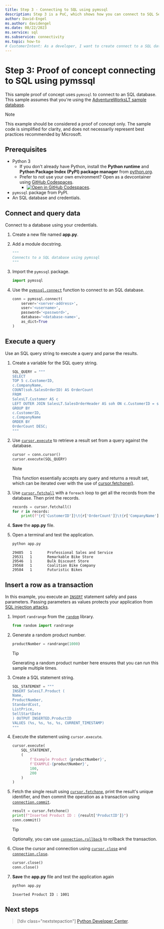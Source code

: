 ```yaml
---
title: Step 3 - Connecting to SQL using pymssql
description: Step 3 is a PoC, which shows how you can connect to SQL Server using Python and pymssql. The basic examples demonstrate selecting and inserting data.
author: David-Engel
ms.author: davidengel
ms.date: 08/22/2023
ms.service: sql
ms.subservice: connectivity
ms.topic: how-to
# CustomerIntent: As a developer, I want to create connect to a SQL database from Python code so that I can use Python to interact with the database.
---
```


# Step 3: Proof of concept connecting to SQL using pymssql

This sample proof of concept uses `pymssql` to connect to an SQL database. This sample assumes that you're using the [AdventureWorksLT sample database](https://github.com/microsoft/sql-server-samples/tree/master/samples/databases/adventure-works).

> [!NOTE]
> This example should be considered a proof of concept only.  The sample code is simplified for clarity, and does not necessarily represent best practices recommended by Microsoft.  
  
## Prerequisites

- Python 3
  - If you don't already have Python, install the **Python runtime** and **Python Package Index (PyPI) package manager** from [python.org](https://www.python.org/downloads/).
  - Prefer to not use your own environment? Open as a devcontainer using [GitHub Codespaces](https://github.com/features/codespaces).
    - [![Open in GitHub Codespaces](https://github.com/codespaces/badge.svg)](https://codespaces.new/github/codespaces-blank?quickstart=1).
- `pymssql` package from PyPI.
- An SQL database and credentials.

## Connect and query data

Connect to a database using your credentials.

1. Create a new file named **app.py**.

1. Add a module docstring.

    ```python
    """
    Connects to a SQL database using pymssql
    """
    ```

1. Import the `pymssql` package.

    ```python
    import pymssql
    ```

1. Use the [`pymssql.connect`](https://pymssql.readthedocs.io/en/latest/ref/pymssql.html#pymssql.connect) function to connect to an SQL database.
  
    ```python
    conn = pymssql.connect(
        server='<server-address>',
        user='<username>',
        password='<password>',
        database='<database-name>',
        as_dict=True
    )  
    ```
  
## Execute a query

Use an SQL query string to execute a query and parse the results.

1. Create a variable for the SQL query string.

    ```python
    SQL_QUERY = """
    SELECT 
    TOP 5 c.CustomerID, 
    c.CompanyName, 
    COUNT(soh.SalesOrderID) AS OrderCount 
    FROM 
    SalesLT.Customer AS c 
    LEFT OUTER JOIN SalesLT.SalesOrderHeader AS soh ON c.CustomerID = soh.CustomerID 
    GROUP BY 
    c.CustomerID, 
    c.CompanyName 
    ORDER BY 
    OrderCount DESC;
    """
    ```

1. Use [`cursor.execute`](https://pymssql.readthedocs.io/en/latest/ref/pymssql.html#pymssql.Cursor.execute) to retrieve a result set from a query against the database.
  
    ```python
    cursor = conn.cursor()
    cursor.execute(SQL_QUERY)
    ```

    > [!NOTE]
    > This function essentially accepts any query and returns a result set, which can be iterated over with the use of [cursor.fetchone()](https://pymssql.readthedocs.io/en/latest/ref/pymssql.html#pymssql.Cursor.fetchone).

1. Use [`cursor.fetchall`](https://pymssql.readthedocs.io/en/latest/ref/pymssql.html#pymssql.Cursor.fetchall) with a `foreach` loop to get all the records from the database. Then print the records.

    ```python
    records = cursor.fetchall()
    for r in records:
        print(f"{r['CustomerID']}\t{r['OrderCount']}\t{r['CompanyName']}")
    ```

1. **Save** the **app.py** file.

1. Open a terminal and test the application.

    ```bash
    python app.py
    ```

    ```output
    29485   1       Professional Sales and Service
    29531   1       Remarkable Bike Store
    29546   1       Bulk Discount Store
    29568   1       Coalition Bike Company
    29584   1       Futuristic Bikes
    ```
  
## Insert a row as a transaction

In this example, you execute an [`INSERT`](../../../t-sql/statements/insert-transact-sql.md) statement safely and pass parameters. Passing parameters as values protects your application from [SQL injection attacks](../../../relational-databases/tables/primary-and-foreign-key-constraints.md).

1. Import `randrange` from the [`random`](https://docs.python.org/3/library/random.html) library.

    ```python
    from random import randrange
    ```

1. Generate a random product number.

    ```python
    productNumber = randrange(1000)
    ```

    > [!TIP]
    > Generating a random product number here ensures that you can run this sample multiple times.

1. Create a SQL statement string.

    ```python
    SQL_STATEMENT = """
    INSERT SalesLT.Product (
    Name, 
    ProductNumber, 
    StandardCost, 
    ListPrice, 
    SellStartDate
    ) OUTPUT INSERTED.ProductID 
    VALUES (%s, %s, %s, %s, CURRENT_TIMESTAMP)
    """
    ```

1. Execute the statement using `cursor.execute`.

    ```python
    cursor.execute(
        SQL_STATEMENT,
        (
            f'Example Product {productNumber}', 
            f'EXAMPLE-{productNumber}', 
            100,
            200
        )
    )
    ```

1. Fetch the single result using [`cursor.fetchone`](https://pymssql.readthedocs.io/en/latest/ref/pymssql.html#pymssql.Cursor.fetchone), print the result's unique identifier, and then commit the operation as a transaction using [`connection.commit`](https://pymssql.readthedocs.io/en/latest/ref/pymssql.html#pymssql.Connection.commit).

    ```python
    result = cursor.fetchone()
    print(f"Inserted Product ID : {result['ProductID']}")
    conn.commit()
    ```

    > [!TIP]
    > Optionally, you can use [`connection.rollback`](https://pymssql.readthedocs.io/en/latest/ref/pymssql.html#pymssql.Connection.rollback) to rollback the transaction.

1. Close the cursor and connection using [`cursor.close`](https://pymssql.readthedocs.io/en/latest/ref/pymssql.html#pymssql.Cursor.close) and [`connection.close`](https://pymssql.readthedocs.io/en/latest/ref/pymssql.html#pymssql.Connection.close).

    ```python
    cursor.close()
    conn.close()
    ```

1. **Save** the **app.py** file and test the application again

    ```bash
    python app.py
    ```

    ```output
    Inserted Product ID : 1001
    ```

## Next steps

> [!div class="nextstepaction"]
> [Python Developer Center](https://azure.microsoft.com/develop/python/).
